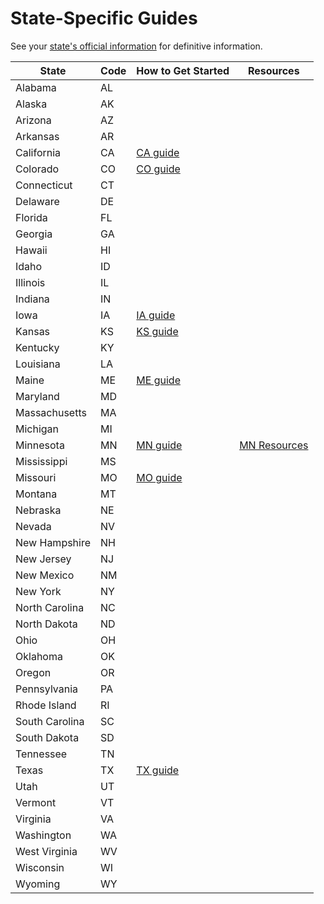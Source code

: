 # State-Specific Guides

See your [state's official information](./State_Websites.md) for definitive information. 

| State | Code | How to Get Started | Resources |
|-------|------|--------------------| ----------|
| Alabama | AL |                    |           |
| Alaska | AK |                    |           |
| Arizona | AZ |                    |           |
| Arkansas | AR |                    |           |
| California | CA | [CA guide](./states/CA/10-get_started.md)  |           |
| Colorado | CO |   [CO guide](./states/CO/10-get_started.md)  |           |
| Connecticut | CT |                    |           |
| Delaware | DE |                    |           |
| Florida | FL |                    |           |
| Georgia | GA |                    |           |
| Hawaii | HI |                    |           |
| Idaho | ID |                    |           |
| Illinois | IL |                    |           |
| Indiana | IN |                    |           |
| Iowa | IA | [IA guide](./states/IA/10-get_started.md) |           |
| Kansas | KS | [KS guide](./states/KS/10-get_started.md)|           |
| Kentucky | KY |                    |           |
| Louisiana | LA |                    |           |
| Maine | ME |  [ME guide](./states/ME/10-get_started.md) |           |
| Maryland | MD |                    |           |
| Massachusetts | MA |                    |           |
| Michigan | MI |                    |           |
| Minnesota | MN |[MN guide](./states/MN/10-get_started.md) | [MN Resources](./states/MN/90-resources.md) |
| Mississippi | MS |                    |           |
| Missouri | MO |[MO guide](./states/MO/10-get_started.md) |           |
| Montana | MT |                    |           |
| Nebraska | NE |                    |           |
| Nevada | NV |                    |           |
| New Hampshire | NH |                    |           |
| New Jersey | NJ |                    |           |
| New Mexico | NM |                    |           |
| New York | NY |                    |           |
| North Carolina | NC |                    |           |
| North Dakota | ND |                    |           |
| Ohio | OH |                    |           |
| Oklahoma | OK |                    |           |
| Oregon | OR |                    |           |
| Pennsylvania | PA |                    |           |
| Rhode Island | RI |                    |           |
| South Carolina | SC |                    |           |
| South Dakota | SD |                    |           |
| Tennessee | TN |                    |           |
| Texas | TX |[TX guide](./states/TX/10-get_started.md)                    |           |
| Utah | UT |                    |           |
| Vermont | VT |                    |           |
| Virginia | VA |                    |           |
| Washington | WA |                    |           |
| West Virginia | WV |                    |           |
| Wisconsin | WI |                    |           |
| Wyoming | WY |                    |           |
